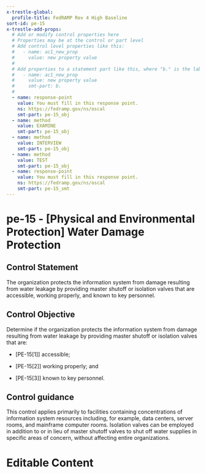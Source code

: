 ```yaml
---
x-trestle-global:
  profile-title: FedRAMP Rev 4 High Baseline
sort-id: pe-15
x-trestle-add-props:
  # Add or modify control properties here
  # Properties may be at the control or part level
  # Add control level properties like this:
  #   - name: ac1_new_prop
  #     value: new property value
  #
  # Add properties to a statement part like this, where "b." is the label of the target statement part
  #   - name: ac1_new_prop
  #     value: new property value
  #     smt-part: b.
  #
  - name: response-point
    value: You must fill in this response point.
    ns: https://fedramp.gov/ns/oscal
    smt-part: pe-15_obj
  - name: method
    value: EXAMINE
    smt-part: pe-15_obj
  - name: method
    value: INTERVIEW
    smt-part: pe-15_obj
  - name: method
    value: TEST
    smt-part: pe-15_obj
  - name: response-point
    value: You must fill in this response point.
    ns: https://fedramp.gov/ns/oscal
    smt-part: pe-15_smt
---
```


# pe-15 - \[Physical and Environmental Protection\] Water Damage Protection

## Control Statement

The organization protects the information system from damage resulting from water leakage by providing master shutoff or isolation valves that are accessible, working properly, and known to key personnel.

## Control Objective

Determine if the organization protects the information system from damage resulting from water leakage by providing master shutoff or isolation valves that are:

- \[PE-15[1]\] accessible;

- \[PE-15[2]\] working properly; and

- \[PE-15[3]\] known to key personnel.

## Control guidance

This control applies primarily to facilities containing concentrations of information system resources including, for example, data centers, server rooms, and mainframe computer rooms. Isolation valves can be employed in addition to or in lieu of master shutoff valves to shut off water supplies in specific areas of concern, without affecting entire organizations.

# Editable Content

<!-- Make additions and edits below -->
<!-- The above represents the contents of the control as received by the profile, prior to additions. -->
<!-- If the profile makes additions to the control, they will appear below. -->
<!-- The above markdown may not be edited but you may edit the content below, and/or introduce new additions to be made by the profile. -->
<!-- If there is a yaml header at the top, parameter values may be edited. Use --set-parameters to incorporate the changes during assembly. -->
<!-- The content here will then replace what is in the profile for this control, after running profile-assemble. -->
<!-- The added parts in the profile for this control are below.  You may edit them and/or add new ones. -->
<!-- Each addition must have a heading either of the form ## Control my_addition_name -->
<!-- or ## Part a. (where the a. refers to one of the control statement labels.) -->
<!-- "## Control" parts are new parts added after the statement part. -->
<!-- "## Part" parts are new parts added into the top-level statement part with that label. -->
<!-- Subparts may be added with nested hash levels of the form ### My Subpart Name -->
<!-- underneath the parent ## Control or ## Part being added -->
<!-- See https://ibm.github.io/compliance-trestle/tutorials/ssp_profile_catalog_authoring/ssp_profile_catalog_authoring for guidance. -->
